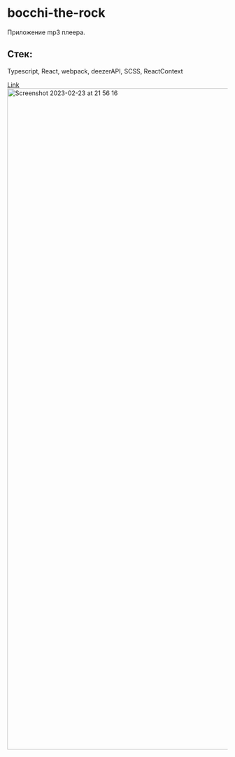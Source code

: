 # bocchi-the-rock

Приложение mp3 плеера.

<h2>Стек:</h2>
<p>Typescript, React, webpack, deezerAPI, SCSS, ReactContext</p>
<a href='https://eclectic-trifle-0c9e4e.netlify.app/' target='_blank'>Link</a>

<img width="1512" alt="Screenshot 2023-02-23 at 21 56 16" src="https://user-images.githubusercontent.com/99682209/220976473-764acf16-0853-49ad-bc3f-63f2b464c9f2.png">
